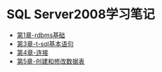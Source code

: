 # SQL Server2008学习笔记

- [第1章-rdbms基础](./note/chapter1.org)
- [第3章-t-sql基本语句](./note/Chapter3.md)
- [第4章-连接](./note/Chapter4.md)
- [第5章-创建和修改数据表](./note/Chapter5.md)

